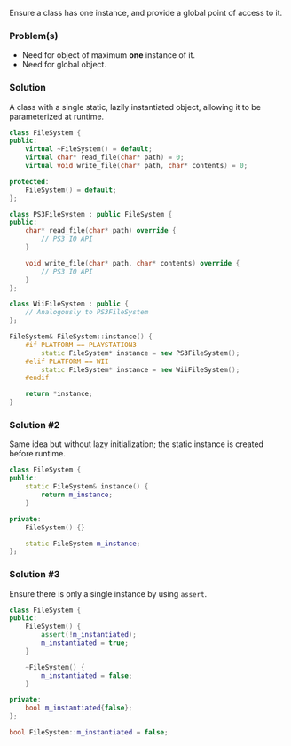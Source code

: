 Ensure a class has one instance, and provide a global point of access to it.

### Problem(s)
- Need for object of maximum **one** instance of it.
- Need for global object.

### Solution
A class with a single static, lazily instantiated object, allowing it to be parameterized at runtime.

```cpp
class FileSystem {
public:
	virtual ~FileSystem() = default;
	virtual char* read_file(char* path) = 0;
	virtual void write_file(char* path, char* contents) = 0;

protected:
	FileSystem() = default;
};
```

```cpp
class PS3FileSystem : public FileSystem {
public:
	char* read_file(char* path) override {
		// PS3 IO API
	}

	void write_file(char* path, char* contents) override {
		// PS3 IO API
	}
};
```
```cpp
class WiiFileSystem : public {
	// Analogously to PS3FileSystem
};
```

```cpp
FileSystem& FileSystem::instance() {
	#if PLATFORM == PLAYSTATION3
		static FileSystem* instance = new PS3FileSystem();
	#elif PLATFORM == WII
		static FileSystem* instance = new WiiFileSystem();
	#endif

	return *instance;
}
```

### Solution #2
Same idea but without lazy initialization; the static instance is created before runtime.

```cpp
class FileSystem {
public:
	static FileSystem& instance() {
		return m_instance;
	}

private:
	FileSystem() {}

	static FileSystem m_instance;
};
```

### Solution #3
Ensure there is only a single instance by using `assert`.

```cpp
class FileSystem {
public:
	FileSystem() {
		assert(!m_instantiated);
		m_instantiated = true;
	}

	~FileSystem() {
		m_instantiated = false;
	}

private:
	bool m_instantiated{false};
};
```
```cpp
bool FileSystem::m_instantiated = false;
```